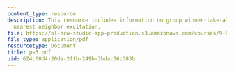 ```yaml
---
content_type: resource
description: This resource includes information on group winner-take-all, stereopsis,
  nearest neighbor excitation.
file: https://ol-ocw-studio-app-production.s3.amazonaws.com/courses/9-641j-introduction-to-neural-networks-spring-2005/624c60d420da2ffb249b3bdac56c383b_ps5.pdf
file_type: application/pdf
resourcetype: Document
title: ps5.pdf
uid: 624c60d4-20da-2ffb-249b-3bdac56c383b
---
```


